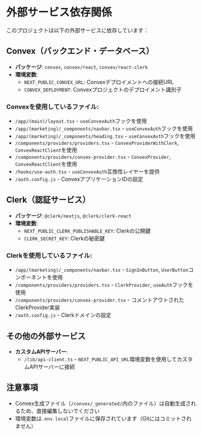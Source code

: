 # 外部サービス依存関係

このプロジェクトは以下の外部サービスに依存しています：

## Convex（バックエンド・データベース）
- **パッケージ**: `convex`, `convex/react`, `convex/react-clerk`
- **環境変数**:
  - `NEXT_PUBLIC_CONVEX_URL`: Convexデプロイメントへの接続URL
  - `CONVEX_DEPLOYMENT`: Convexプロジェクトのデプロイメント識別子

### Convexを使用しているファイル:
- `/app/(main)/layout.tsx` - `useConvexAuth`フックを使用
- `/app/(marketing)/_components/navbar.tsx` - `useConvexAuth`フックを使用
- `/app/(marketing)/_components/heading.tsx` - `useConvexAuth`フックを使用
- `/components/providers/providers.tsx` - `ConvexProviderWithClerk`, `ConvexReactClient`を使用
- `/components/providers/convex-provider.tsx` - `ConvexProvider`, `ConvexReactClient`を使用
- `/hooks/use-auth.tsx` - `useConvexAuth`互換性レイヤーを提供
- `/auth.config.js` - ConvexアプリケーションIDの設定

## Clerk（認証サービス）
- **パッケージ**: `@clerk/nextjs`, `@clerk/clerk-react`
- **環境変数**:
  - `NEXT_PUBLIC_CLERK_PUBLISHABLE_KEY`: Clerkの公開鍵
  - `CLERK_SECRET_KEY`: Clerkの秘密鍵

### Clerkを使用しているファイル:
- `/app/(marketing)/_components/navbar.tsx` - `SignInButton`, `UserButton`コンポーネントを使用
- `/components/providers/providers.tsx` - `ClerkProvider`, `useAuth`フックを使用
- `/components/providers/convex-provider.tsx` - コメントアウトされたClerkProvider実装
- `/auth.config.js` - Clerkドメインの設定

## その他の外部サービス
- **カスタムAPIサーバー**:
  - `/lib/api-client.ts` - `NEXT_PUBLIC_API_URL`環境変数を使用してカスタムAPIサーバーに接続

## 注意事項
- Convex生成ファイル（`/convex/_generated/`内のファイル）は自動生成されるため、直接編集しないでください
- 環境変数は`.env.local`ファイルに保存されています（Gitにはコミットされません）